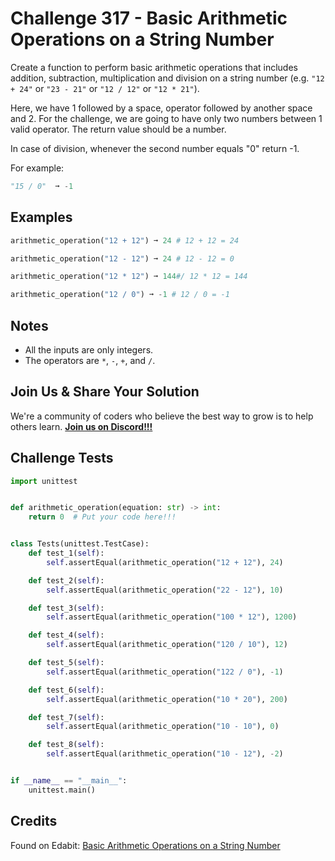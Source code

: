 # Challenge 317 - Basic Arithmetic Operations on a String Number

Create a function to perform basic arithmetic operations that includes addition, subtraction, multiplication and division on a string number (e.g. `"12 + 24"` or `"23 - 21"` or `"12 / 12"` or `"12 * 21"`).

Here, we have 1 followed by a space, operator followed by another space and 2. For the challenge, we are going to have only two numbers between 1 valid operator. The return value should be a number.

In case of division, whenever the second number equals "0" return -1.

For example:
```python
"15 / 0"  ➞ -1
```
## Examples
```python
arithmetic_operation("12 + 12") ➞ 24 # 12 + 12 = 24

arithmetic_operation("12 - 12") ➞ 24 # 12 - 12 = 0

arithmetic_operation("12 * 12") ➞ 144#/ 12 * 12 = 144

arithmetic_operation("12 / 0") ➞ -1 # 12 / 0 = -1
```
## Notes

- All the inputs are only integers.
- The operators are `*`, `-`, `+`, and `/`.

## Join Us & Share Your Solution

We're a community of coders who believe the best way to grow is to help others learn. **[Join us on Discord!!!]("https"://discord.gg/sfHykntuGy)**

## Challenge Tests
```python
import unittest


def arithmetic_operation(equation: str) -> int:
    return 0  # Put your code here!!!


class Tests(unittest.TestCase):
    def test_1(self):
        self.assertEqual(arithmetic_operation("12 + 12"), 24)

    def test_2(self):
        self.assertEqual(arithmetic_operation("22 - 12"), 10)

    def test_3(self):
        self.assertEqual(arithmetic_operation("100 * 12"), 1200)

    def test_4(self):
        self.assertEqual(arithmetic_operation("120 / 10"), 12)

    def test_5(self):
        self.assertEqual(arithmetic_operation("122 / 0"), -1)

    def test_6(self):
        self.assertEqual(arithmetic_operation("10 * 20"), 200)

    def test_7(self):
        self.assertEqual(arithmetic_operation("10 - 10"), 0)

    def test_8(self):
        self.assertEqual(arithmetic_operation("10 - 12"), -2)


if __name__ == "__main__":
    unittest.main()
```
## Credits

Found on Edabit: [Basic Arithmetic Operations on a String Number](https://edabit.com/challenge/peezjw73G8BBGfHdW)
